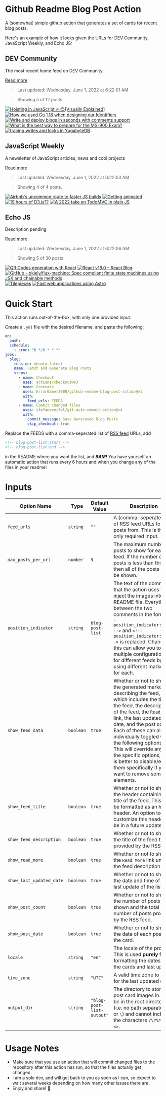 # Github Readme Blog Post Action

A (somewhat) simple github action that generates a set of cards for recent blog posts.

Here's an example of how it looks given the URLs for DEV Community, JavaScript Weekly, and Echo JS:

<!-- post-list:start -->
## DEV Community

The most recent home feed on DEV Community.

[Read more](https://dev.to)
> Last updated: Wednesday, June 1, 2022 at 6:22:01 AM

> Showing 5 of 12 posts.

[![Hoisting in JavaScript 🔥 😍[Visually Explained]](https://raw.githubusercontent.com/ErrorGamer2000/github-readme-blog-post-action/main/generated_files/DEV_Community/Hoisting_in_JavaScript_🔥_😍[Visually_Explained].svg)](https://dev.to/narottam04/hoisting-in-javascript-visually-explained-cfa)
[![How we used Go 1.18 when designing our Identifiers](https://raw.githubusercontent.com/ErrorGamer2000/github-readme-blog-post-action/main/generated_files/DEV_Community/How_we_used_Go_1.18_when_designing_our_Identifiers.svg)](https://dev.to/encore/how-we-used-go-118-when-designing-our-identifiers-597h)
[![Write and deploy blogs in seconds with comments support](https://raw.githubusercontent.com/ErrorGamer2000/github-readme-blog-post-action/main/generated_files/DEV_Community/Write_and_deploy_blogs_in_seconds_with_comments_support.svg)](https://dev.to/kekdadabest/write-and-deploy-blogs-in-seconds-with-comments-support-18h1)
[![What is the best way to prepare for the MS-900 Exam?](https://raw.githubusercontent.com/ErrorGamer2000/github-readme-blog-post-action/main/generated_files/DEV_Community/What_is_the_best_way_to_prepare_for_the_MS-900_Exam_.svg)](https://dev.to/makendrang/what-is-the-best-way-to-prepare-for-the-ms-900-exam-562b)
[![tracing writes and locks in YugabyteDB](https://raw.githubusercontent.com/ErrorGamer2000/github-readme-blog-post-action/main/generated_files/DEV_Community/tracing_writes_and_locks_in_YugabyteDB.svg)](https://dev.to/franckpachot/tracing-writes-and-locks-in-yugabytedb-3gbh)


## JavaScript Weekly

A newsletter of JavaScript articles, news and cool projects

[Read more](https://javascriptweekly.com/)
> Last updated: Wednesday, June 1, 2022 at 6:22:03 AM

> Showing 4 of 4 posts.

[![Airbnb's uncommon route to faster JS builds](https://raw.githubusercontent.com/ErrorGamer2000/github-readme-blog-post-action/main/generated_files/JavaScript_Weekly/Airbnb's_uncommon_route_to_faster_JS_builds.svg)](https://javascriptweekly.com/issues/591)
[![Getting animated](https://raw.githubusercontent.com/ErrorGamer2000/github-readme-blog-post-action/main/generated_files/JavaScript_Weekly/Getting_animated.svg)](https://javascriptweekly.com/issues/590)
[![19 hours of D3.js??](https://raw.githubusercontent.com/ErrorGamer2000/github-readme-blog-post-action/main/generated_files/JavaScript_Weekly/19_hours_of_D3.js__.svg)](https://javascriptweekly.com/issues/589)
[![A 2022 take on TodoMVC in plain JS](https://raw.githubusercontent.com/ErrorGamer2000/github-readme-blog-post-action/main/generated_files/JavaScript_Weekly/A_2022_take_on_TodoMVC_in_plain_JS.svg)](https://javascriptweekly.com/issues/588)


## Echo JS

Description pending

[Read more](
http://www.echojs.com
)
> Last updated: Wednesday, June 1, 2022 at 6:22:06 AM

> Showing 5 of 30 posts.

[![QR Codes generation with React](https://raw.githubusercontent.com/ErrorGamer2000/github-readme-blog-post-action/main/generated_files/_Echo_JS_/QR_Codes_generation_with_React.svg)](https://blog.openreplay.com/qr-codes-generation-with-react)
[![React v18.0 – React Blog](https://raw.githubusercontent.com/ErrorGamer2000/github-readme-blog-post-action/main/generated_files/_Echo_JS_/React_v18.0_–_React_Blog.svg)](https://reactjs.org/blog/2022/03/29/react-v18.html)
[![GitHub - gkiely/flux-machine: Spec compliant finite state machines using JSX and chainable methods](https://raw.githubusercontent.com/ErrorGamer2000/github-readme-blog-post-action/main/generated_files/_Echo_JS_/GitHub_-_gkiely_flux-machine__Spec_compliant_finite_state_machines_using_JSX_and_chainable_methods.svg)](https://github.com/gkiely/flux-machine)
[![Tilepieces](https://raw.githubusercontent.com/ErrorGamer2000/github-readme-blog-post-action/main/generated_files/_Echo_JS_/Tilepieces.svg)](https://tilepieces.net/index.html)
[![Fast web applications using Astro](https://raw.githubusercontent.com/ErrorGamer2000/github-readme-blog-post-action/main/generated_files/_Echo_JS_/Fast_web_applications_using_Astro.svg)](https://blog.openreplay.com/fast-web-applications-using-astro)


<!-- post-list:end -->

# Quick Start

This action runs out-of-the-box, with only one provided input.

Create a `.yml` file with the desired filename, and paste the following:

```yml
on:
  push:
  schedule:
    - cron: "0 */6 * * *"
jobs:
  blog:
    runs-on: ubuntu-latest
    name: Fetch and Generate Blog Posts
    steps:
      - name: Checkout
        uses: actions/checkout@v3
      - name: Generate
        uses: ErrorGamer2000/github-readme-blog-post-action@v1
        with:
          feed_urls: FEEDS
      - name: Commit changed files
        uses: stefanzweifel/git-auto-commit-action@v4
        with:
          commit_message: Save Generated Blog Posts
          skip_checkout: true
```

Replace the FEEDS with a comma-seperated list of [RSS feed](https://rss.com/blog/how-do-rss-feeds-work/) URLs, add

```md
<!-- blog-post-list:start -->
<!-- blog-post-list:end -->
```

in the README where you want the list, and **_BAM!_** You have yourself an automatic action that runs every 6 hours and when you change any of the files in your readme!

# Inputs

<table>
  <thead>
    <tr>
      <th>Option Name</th>
      <th>Type</th>
      <th>Default Value</th>
      <th>Description</th>
    </tr>
  </thead>
  <tbody>
    <tr>
      <td><code>feed_urls</code></td>
      <td><code>string</code></td>
      <td><code>""</code></td>
      <td>A (comma-seperated) list of RSS feed URLs to load posts from. This is the only required input.</td>
    </tr>
    <tr>
      <td><code>max_posts_per_url</code></td>
      <td><code>number</code></td>
      <td><code>5</code></td>
      <td>The maximum number of posts to show for each feed. If the number of posts is less than this, then all of the posts will be shown.</td>
    </tr>
    <tr>
      <td><code>position_indicator</code></td>
      <td><code>string</code></td>
      <td><code>blog-post-list</code></td>
      <td>The text of the comments that the action uses to inject the images into the README file. Everything between the two comments in the form <code>&lt;!-- position_indicator:start --&gt;</code> and <code>&lt;!-- position_indicator:end --&gt;</code> is replaced. Changing this can allow you to use multiple configurations for different feeds by using different markers for each.</td>
    </tr>
    <tr>
      <td><code>show_feed_data</code></td>
      <td><code>boolean</code></td>
      <td><code>true</code></td>
      <td>Whether or not to show the generated markdown describing the feed, which includes the title of the feed, the description of the feed, the <code>Read More</code> link, the last updated date, and the post count. Each of these can also be individually toggled with the following options. This will override any of the specific options, so it is better to disable/enable them specifically if you want to remove some elements.</td>
    </tr>
    <tr>
      <td><code>show_feed_title</code></td>
      <td><code>boolean</code></td>
      <td><code>true</code></td>
      <td>Whether or not to show the header containing the title of the feed. This will be formatted as an <code>h2</code> header. An option to customize this header will be in a future update.</td>
    </tr>
    <tr>
      <td><code>show_feed_description</code></td>
      <td><code>boolean</code></td>
      <td><code>true</code></td>
      <td>Whether or not to show the title of the feed that is provided by the RSS feed.</td>
    </tr>
    <tr>
      <td><code>show_read_more</code></td>
      <td><code>boolean</code></td>
      <td><code>true</code></td>
      <td>Whether or not to show the <code>Read More</code> link under the feed description.</td>
    </tr>
    <tr>
      <td><code>show_last_updated_date</code></td>
      <td><code>boolean</code></td>
      <td><code>true</code></td>
      <td>Whether or not to show the date and time of the last update of the list.</td>
    </tr>
    <tr>
      <td><code>show_post_count</code></td>
      <td><code>boolean</code></td>
      <td><code>true</code></td>
      <td>Whether or not to show the number of posts shown and the total number of posts provided by the RSS feed.</td>
    </tr>
    <tr>
      <td><code>show_post_date</code></td>
      <td><code>boolean</code></td>
      <td><code>true</code></td>
      <td>Whether or not to show the date of each post on the card.</td>
    </tr>
    <tr>
      <td><code>locale</code></td>
      <td><code>string</code></td>
      <td><code>"en"</code></td>
      <td>The locale of the project. This is used <strong>purely</strong> for formatting the dates of the cards and last update.</td>
    </tr>
    <tr>
      <td><code>time_zone</code></td>
      <td><code>string</code></td>
      <td><code>"UTC"</code></td>
      <td>A valid time zone to use for the last updated date.</td>
    </tr>
    <tr>
      <td><code>output_dir</code></td>
      <td><code>string</code></td>
      <td><code>"blog-post-list-output"</code></td>
      <td>The directory to store the post card images in. Must be in the root directory (i.e. no path separators <code>/</code> or <code>\</code>) and cannot include the characters <code>/\?%*:|"&lt;&gt;</code>.</td>
    </tr>
<!--
    <tr>
      <td><code></code></td>
      <td><cde></cde></td>
      <td><code></code></td>
      <td></td>
    </tr>
-->
  </tbody>
</table>

# Usage Notes

- Make sure that you use an action that will commit changed files to the repository after this action has run, so that the files actually get changed.
- I am a solo dev, and will get back to you as soon as I can, so expect to wait several weeks depending on how many other issues there are.
- Enjoy and share! 🤗
